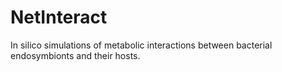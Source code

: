 # NetInteract
In silico simulations of metabolic interactions between bacterial endosymbionts and their hosts.
